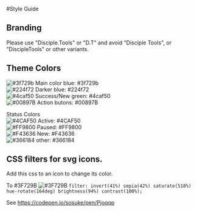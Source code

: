 #Style Guide

## Branding

Please use "Disciple.Tools" or "D.T" and avoid "Disciple Tools", or "DiscipleTools" or other variants.

## Theme Colors
![#3f729b](https://placehold.it/15/3f729b/000000?text=+) Main color blue: #3f729b  
![#224f72](https://placehold.it/15/224f72/000000?text=+) Darker blue: #224f72  
![#4caf50](https://placehold.it/15/4caf50/000000?text=+) Success/New green: #4caf50  
![#00897B](https://placehold.it/15/00897B/000000?text=+) Action butons: #00897B  

Status Colors   
![#4CAF50](https://placehold.it/15/4CAF50/000000?text=+) Active: #4CAF50  
![#FF9800](https://placehold.it/15/FF9800/000000?text=+) Paused: #FF9800  
![#F43636](https://placehold.it/15/F43636/000000?text=+) New: #F43636  
![#366184](https://placehold.it/15/366184/000000?text=+) other: #366184  

## CSS filters for svg icons.  
Add this css to an icon to change its color.

To #3F729B  ![#3F729B](https://placehold.it/15/3F729B/000000?text=+)
`filter: invert(41%) sepia(42%) saturate(518%) hue-rotate(164deg) brightness(94%) contrast(100%);`

See https://codepen.io/sosuke/pen/Pjoqqp
